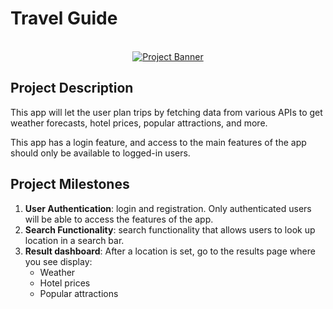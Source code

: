 # Travel Guide

<div align="center">
  <br />
    <a href="https://github.com/Damieee/Trip-Guide.git" target="_blank">
      <img src="/images/tripguide.png" alt="Project Banner">
    </a>
  <br />


</div>

## Project Description

This app will let the user plan trips by fetching data from various APIs to get weather forecasts, hotel prices, popular attractions, and more.

This app has a login feature, and access to the main features of the app should only be available to logged-in users.

## Project Milestones

1. **User Authentication**: login and registration. Only authenticated users will be able to access the features of the app.
2. **Search Functionality**: search functionality that allows users to look up location in a search bar.
3. **Result dashboard**: After a location is set, go to the results page where you see display:
    - Weather
    - Hotel prices
    - Popular attractions
